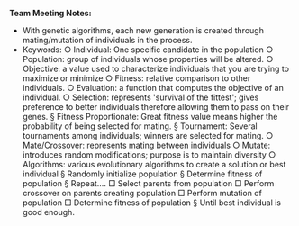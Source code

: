 **Team Meeting Notes:**
* With genetic algorithms, each new generation is created through mating/mutation of individuals in the process.
* Keywords:
		○ Individual: One specific candidate in the population
		○ Population: group of individuals whose properties will be altered.
		○ Objective: a value used to characterize individuals that you are trying to maximize or minimize
		○ Fitness:  relative comparison to other individuals.
		○ Evaluation: a function that computes the objective of an individual. 
		○ Selection: represents 'survival of the fittest'; gives preference to better individuals therefore allowing them to pass on their genes.
			§ Fitness Proportionate: Great fitness value means higher the probability of being selected for mating.
			§ Tournament: Several tournaments among individuals; winners are selected for mating.
		○ Mate/Crossover: represents mating between individuals
		○ Mutate: introduces random modifications; purpose is to maintain diversity
		○ Algorithms: various evolutionary algorithms to create a solution or best individual
			§ Randomly initialize population
			§ Determine fitness of population
			§ Repeat….
				□ Select parents from population
				□ Perform crossover on parents creating population
				□ Perform mutation of population
				□ Determine fitness of population
			§ Until best individual is good enough.


